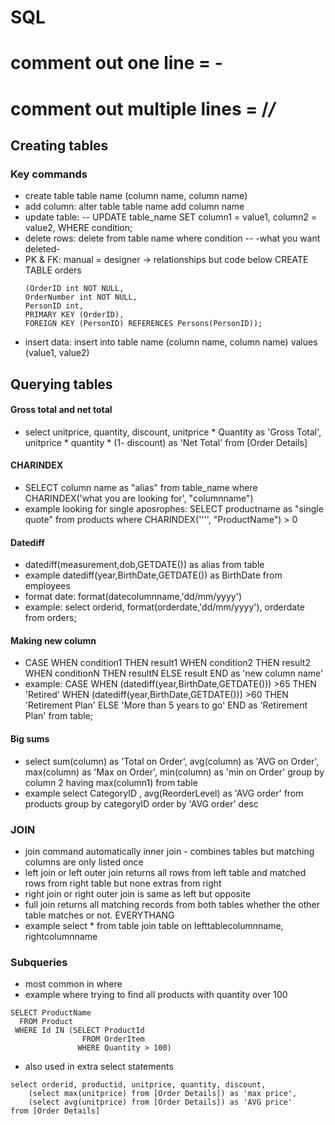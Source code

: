 # SQL
# comment out one line = -
# comment out multiple lines = /*/*
## Creating tables
### Key commands
- create table table name (column name, column name)
- add column: alter table table name add column name
- update table:
-- UPDATE table_name
   SET column1 = value1, column2 = value2,
   WHERE condition;
-  delete rows: delete from table name where condition        --  -what you want deleted-
-   PK & FK: manual = designer -> relationships but code below
    CREATE TABLE orders
    ```
    (OrderID int NOT NULL,
    OrderNumber int NOT NULL,
    PersonID int,
    PRIMARY KEY (OrderID),
    FOREIGN KEY (PersonID) REFERENCES Persons(PersonID));
    ```
- insert data: insert into table name (column name,       column name) values (value1, value2)

## Querying tables

#### Gross total and net total
- select unitprice, quantity, discount,
  unitprice * Quantity as 'Gross Total',
  unitprice * quantity * (1- discount) as 'Net Total'
  from [Order Details]

#### CHARINDEX
- SELECT column name as "alias" from table_name where CHARINDEX('what you are looking for', "columnname")
- example looking for single aposrophes:
  SELECT productname as "single quote" from products where CHARINDEX('''', "ProductName") > 0
#### Datediff
- datediff(measurement,dob,GETDATE()) as alias from table
- example datediff(year,BirthDate,GETDATE()) as BirthDate from employees
- format date: format(datecolumnname,'dd/mm/yyyy')
- example:
select orderid, format(orderdate,'dd/mm/yyyy'), orderdate
from orders;
#### Making new column
- CASE
    WHEN condition1 THEN result1
    WHEN condition2 THEN result2
    WHEN conditionN THEN resultN
    ELSE result
END as 'new column name'
- example:
CASE
    WHEN (datediff(year,BirthDate,GETDATE())) >65 THEN 'Retired'
    WHEN (datediff(year,BirthDate,GETDATE())) >60 THEN 'Retirement Plan'
    ELSE 'More than 5 years to go'
END as 'Retirement Plan'
from table;

#### Big sums
- select
sum(column) as 'Total on Order',
avg(column) as 'AVG on Order',
max(column) as 'Max on Order',
min(column) as 'min on Order'
group by column 2
having max(column1)
from table
- example
select CategoryID , avg(ReorderLevel) as 'AVG order'
from products
group by categoryID
order by 'AVG order' desc

### JOIN
- join command automatically inner join - combines tables but matching columns are only listed once
- left join or left outer join returns all rows from left table and matched rows from right table but none extras from right
- right join or right outer join is same as left but opposite
- full join returns all matching records from both tables whether the other table matches or not. EVERYTHANG
- example
select * from table
join table on lefttablecolumnname, rightcolumnname

### Subqueries
- most common in where
- example where trying to find all products with quantity over 100
```
SELECT ProductName
  FROM Product
 WHERE Id IN (SELECT ProductId
                FROM OrderItem
               WHERE Quantity > 100)
```
- also used in extra select statements
```
select orderid, productid, unitprice, quantity, discount,
	(select max(unitprice) from [Order Details]) as 'max price',
	(select avg(unitprice) from [Order Details]) as 'AVG price'
from [Order Details]
```
